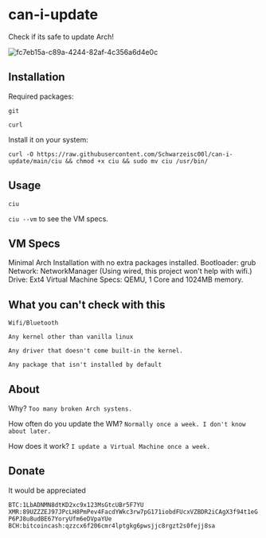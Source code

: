 # can-i-update
Check if its safe to update Arch!


![fc7eb15a-c89a-4244-82af-4c356a6d4e0c](https://github.com/Schwarzeisc00l/can-i-update/assets/78359804/e91208f1-1593-4edd-9ade-e87e29c70dd6)





## Installation
Required packages:


`
git
`


`
curl
`


Install it on your system:


```
curl -O https://raw.githubusercontent.com/Schwarzeisc00l/can-i-update/main/ciu && chmod +x ciu && sudo mv ciu /usr/bin/
```

## Usage 
`ciu`



`ciu --vm` to see the VM specs.




## VM Specs
Minimal Arch Installation with no extra packages installed.
Bootloader: grub
Network: NetworkManager (Using wired, this project won't help with wifi.)
Drive: Ext4
Virtual Machine Specs: QEMU, 1 Core and 1024MB memory.



## What you can't check with this
`Wifi/Bluetooth`




`Any kernel other than vanilla linux`




`Any driver that doesn't come built-in the kernel.`



`Any package that isn't installed by default`



## About

Why?
`Too many broken Arch systens.`



How often do you update the WM?
`Normally once a week. I don't know about later.`


How does it work?
`I update a Virtual Machine once a week.`


## Donate 
It would be appreciated

`BTC:1LbADNMN8dtKD2xc9x123MsGtcUBr5F7YU`
`XMR:89UZZZEJ97JPcLH8PmPev4FacdYWkc3rw7pG171iobdFUcxVZBDR2iCAgX3f94t1eGP6PJ8u8udBE67YoryUfm6eDVpaYUe`
`BCH:bitcoincash:qzzcx6f206cmr4lptgkg6pwsjjc8rgzt2s0fejj8sa`
